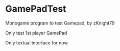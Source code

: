 # GamePadTest
Monogame program to test Gamepad, by zKnight79

Only test 1st player GamePad

Only textual interface for now
